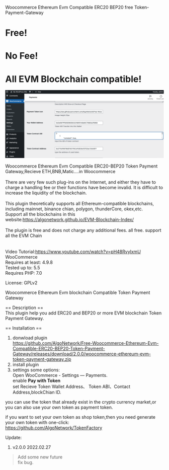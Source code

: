  Woocommerce Ethereum Evm Compatible ERC20 BEP20 free Token-Payment-Gateway<br>

# Free!<br>
# No Fee!<br>
# All EVM Blockchain compatible!<br>

<img src="https://github.com/AlgoNetwork/Free-Woocommerce-Ethereum-Evm-Compatible-ERC20-BEP20-Token-Payment-Gateway/blob/main/screen.png" alt="ERC20-BEP20-Token-Payment">
<br>

Woocommerce Ethereum Evm Compatible ERC20-BEP20 Token Payment Gateway,Recieve ETH,BNB,Matic....in Woocommerce<br><br>
There are very few such plug-ins on the Internet, and either they have to charge a handling fee or their functions have become invalid. It is difficult to increase the liquidity of the blockchain.<br><br>
This plugin theoretically supports all Ethereum-compatible blockchains, including mainnet, binance chian, polygon, thunderCore, okex,etc. <br>
Support all the blockchains in this website:https://algonetwork.github.io/EVM-Blockchain-Index/
<br><br>
The plugin is free and does not charge any additional fees. all free. support all the EVM Chain<br><br>
<br>
Video Tutorial:https://www.youtube.com/watch?v=pH48RvylxmU
<br>
WooCommerce<br>
Requires at least: 4.9.8<br>
Tested up to: 5.5<br>
Requires PHP: 7.0<br>
 
License: GPLv2<br>

Woocommerce Ethereum Evm blockchain Compatible Token Payment Gateway<br>

== Description ==<br>
This plugin help you add ERC20 and BEP20 or more EVM blockchain Token Payment Gateway.<br>

== Installation ==<br>
1. donwload plugin<br>
https://github.com/AlgoNetwork/Free-Woocommerce-Ethereum-Evm-Compatible-ERC20-BEP20-Token-Payment-Gateway/releases/download/2.0.0/woocommerce-ethereum-evm-token-payment-gateway.zip<br>
3. install plugin<br>
4. settings some options:<br>
 Open  WooCommerce  -   Settings  —  Payments.<br>
 enable **Pay with Token**<br>
 set Recieve Token Wallet Address、 Token ABI、Contact Address,blockChian ID.<br>
 
you can use the token that already exist in the crypto currency market,or you can also use your own token as payment token.<br>

if you want to set your own token as shop token,then you need generate your own token with one-click:<br>
https://github.com/AlgoNetwork/TokenFactory


Update:
1. v2.0.0 2022.02.27<br>
>Add some new future<br>
>fix bug.<br>
